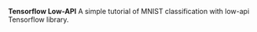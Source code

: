 **Tensorflow Low-API** 
A simple tutorial of MNIST classification with low-api Tensorflow library.

